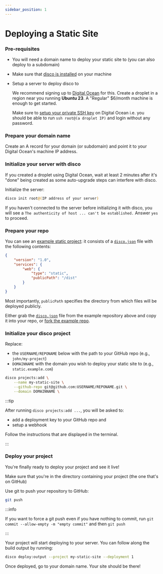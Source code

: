 ```yaml
---
sidebar_position: 1
---
```


# Deploying a Static Site

### Pre-requisites

- You will need a domain name to deploy your static site to (you can also deploy to a subdomain)
- Make sure that [disco is installed](../installation) on your machine
- Setup a server to deploy disco to

  We recommend signing up to [Digital Ocean](https://www.digitalocean.com/) for this. Create a droplet in a region near you running **Ubuntu 23**. A "Regular" $6/month machine is enough to get started.

  Make sure to [setup your private SSH key](https://docs.digitalocean.com/products/droplets/how-to/add-ssh-keys/) on Digital Ocean i.e. you should be able to run `ssh root@(a droplet IP)` and login without any password.

### Prepare your domain name

Create an A record for your domain (or subdomain) and point it to your Digital Ocean's machine IP address.

### Initialize your server with disco

If you created a droplet using Digital Ocean, wait at least 2 minutes after it's "done" being created as some auto-upgrade steps can interfere with disco.

Initialize the server:

```bash
disco init root@(IP address of your server)
```

If you haven't connected to the server before initializing it with disco, you will see a `The authenticity of host ... can't be established.` Answer `yes` to proceed.

### Prepare your repo

You can see an [example static project](https://github.com/letsdiscodev/example-static-site): it consists of a [`disco.json`](https://github.com/letsdiscodev/example-static-site/blob/main/disco.json) file with the following contents:

```json
{
    "version": "1.0",
    "services": {
        "web": {
            "type": "static",
            "publicPath": "/dist"
        }
    }
}
```

Most importantly, `publicPath` specifies the directory from which files will be deployed publicly.

Either grab the [`disco.json`](https://github.com/letsdiscodev/example-static-site/blob/main/disco.json) file from the example repository above and copy it into your repo, or [fork the example repo](https://github.com/letsdiscodev/example-static-site/fork).

### Initialize your disco project

Replace:
- the `USERNAME/REPONAME` below with the path to your GitHub repo (e.g., `john/my-project`)
- `DOMAINNAME` with the domain you wish to deploy your static site to (e.g., `static.example.com`)

```bash
disco projects:add \
    --name my-static-site \
    --github-repo git@github.com:USERNAME/REPONAME.git \
    --domain DOMAINNAME \
```

:::tip

After running `disco projects:add ...`, you will be asked to:
- add a deployment key to your GitHub repo and
- setup a webhook

Follow the instructions that are displayed in the terminal.

:::


### Deploy your project

You're finally ready to deploy your project and see it live!

Make sure that you're in the directory containing your project (the one that's on GitHub)

Use git to push your repository to GitHub:

```bash
git push
```

:::info

If you want to force a git push even if you have nothing to commit, run `git commit --allow-empty -m "empty commit"` and then `git push`

:::

Your project will start deploying to your server. You can follow along the build output by running:

```bash
disco deploy:output --project my-static-site --deployment 1
```

Once deployed, go to your domain name. Your site should be there!
